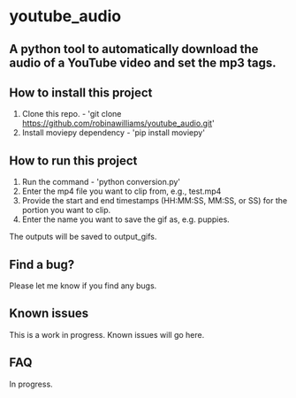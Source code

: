 # youtube_audio

## A python tool to automatically download the audio of a YouTube video and set the mp3 tags. 

## How to install this project

1. Clone this repo. - 'git clone https://github.com/robinawilliams/youtube_audio.git'
2. Install moviepy dependency - 'pip install moviepy'

## How to run this project

1. Run the command - 'python conversion.py'
2. Enter the mp4 file you want to clip from, e.g., test.mp4
3. Provide the start and end timestamps (HH:MM:SS, MM:SS, or SS) for the portion you want to clip.
4. Enter the name you want to save the gif as, e.g. puppies. 

The outputs will be saved to output_gifs.  

## Find a bug? 

Please let me know if you find any bugs.

## Known issues

This is a work in progress. Known issues will go here. 

## FAQ

In progress.